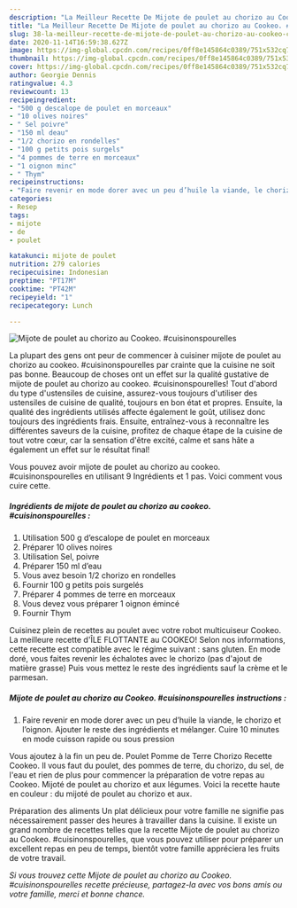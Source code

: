 ```yaml
---
description: "La Meilleur Recette De Mijote de poulet au chorizo au Cookeo. #cuisinonspourelles"
title: "La Meilleur Recette De Mijote de poulet au chorizo au Cookeo. #cuisinonspourelles"
slug: 38-la-meilleur-recette-de-mijote-de-poulet-au-chorizo-au-cookeo-cuisinonspourelles
date: 2020-11-14T16:59:38.627Z
image: https://img-global.cpcdn.com/recipes/0ff8e145864c0389/751x532cq70/mijote-de-poulet-au-chorizo-au-cookeo-cuisinonspourelles-photo-principale-de-la-recette.jpg
thumbnail: https://img-global.cpcdn.com/recipes/0ff8e145864c0389/751x532cq70/mijote-de-poulet-au-chorizo-au-cookeo-cuisinonspourelles-photo-principale-de-la-recette.jpg
cover: https://img-global.cpcdn.com/recipes/0ff8e145864c0389/751x532cq70/mijote-de-poulet-au-chorizo-au-cookeo-cuisinonspourelles-photo-principale-de-la-recette.jpg
author: Georgie Dennis
ratingvalue: 4.3
reviewcount: 13
recipeingredient:
- "500 g descalope de poulet en morceaux"
- "10 olives noires"
- " Sel poivre"
- "150 ml deau"
- "1/2 chorizo en rondelles"
- "100 g petits pois surgels"
- "4 pommes de terre en morceaux"
- "1 oignon minc"
- " Thym"
recipeinstructions:
- "Faire revenir en mode dorer avec un peu d’huile la viande, le chorizo et l’oignon. Ajouter le reste des ingrédients et mélanger. Cuire 10 minutes en mode cuisson rapide ou sous pression"
categories:
- Resep
tags:
- mijote
- de
- poulet

katakunci: mijote de poulet 
nutrition: 279 calories
recipecuisine: Indonesian
preptime: "PT17M"
cooktime: "PT42M"
recipeyield: "1"
recipecategory: Lunch

---
```



![Mijote de poulet au chorizo au Cookeo. #cuisinonspourelles](https://img-global.cpcdn.com/recipes/0ff8e145864c0389/751x532cq70/mijote-de-poulet-au-chorizo-au-cookeo-cuisinonspourelles-photo-principale-de-la-recette.jpg)

La plupart des gens ont peur de commencer à cuisiner mijote de poulet au chorizo au cookeo. #cuisinonspourelles par crainte que la cuisine ne soit pas bonne. Beaucoup de choses ont un effet sur la qualité gustative de mijote de poulet au chorizo au cookeo. #cuisinonspourelles! Tout d'abord du type d'ustensiles de cuisine, assurez-vous toujours d'utiliser des ustensiles de cuisine de qualité, toujours en bon état et propres. Ensuite, la qualité des ingrédients utilisés affecte également le goût, utilisez donc toujours des ingrédients frais. Ensuite, entraînez-vous à reconnaître les différentes saveurs de la cuisine, profitez de chaque étape de la cuisine de tout votre cœur, car la sensation d'être excité, calme et sans hâte a également un effet sur le résultat final!

<!--inarticleads1-->

Vous pouvez avoir mijote de poulet au chorizo au cookeo. #cuisinonspourelles en utilisant 9 Ingrédients et 1 pas. Voici comment vous cuire cette.

##### Ingrédients de mijote de poulet au chorizo au cookeo. #cuisinonspourelles :

1. Utilisation 500 g d’escalope de poulet en morceaux
1. Préparer 10 olives noires
1. Utilisation  Sel, poivre
1. Préparer 150 ml d’eau
1. Vous avez besoin 1/2 chorizo en rondelles
1. Fournir 100 g petits pois surgelés
1. Préparer 4 pommes de terre en morceaux
1. Vous devez vous préparer 1 oignon émincé
1. Fournir  Thym


Cuisinez plein de recettes au poulet avec votre robot multicuiseur Cookeo. La meilleure recette d&#39;ÎLE FLOTTANTE au COOKEO! Selon nos informations, cette recette est compatible avec le régime suivant : sans gluten. En mode doré, vous faites revenir les échalotes avec le chorizo (pas d&#39;ajout de matière grasse) Puis vous mettez le reste des ingrédients sauf la crème et le parmesan. 

<!--inarticleads2-->

##### Mijote de poulet au chorizo au Cookeo. #cuisinonspourelles instructions :

1. Faire revenir en mode dorer avec un peu d’huile la viande, le chorizo et l’oignon. Ajouter le reste des ingrédients et mélanger. Cuire 10 minutes en mode cuisson rapide ou sous pression


Vous ajoutez à la fin un peu de. Poulet Pomme de Terre Chorizo Recette Cookeo. Il vous faut du poulet, des pommes de terre, du chorizo, du sel, de l&#39;eau et rien de plus pour commencer la préparation de votre repas au Cookeo. Mijoté de poulet au chorizo et aux légumes. Voici la recette haute en couleur : du mijoté de poulet au chorizo et aux. 

<!--inarticleads1-->

<p>
Préparation des aliments Un plat délicieux pour votre famille ne signifie pas nécessairement passer des heures à travailler dans la cuisine. Il existe un grand nombre de recettes telles que la recette Mijote de poulet au chorizo au Cookeo. #cuisinonspourelles, que vous pouvez utiliser pour préparer un excellent repas en peu de temps, bientôt votre famille appréciera les fruits de votre travail.
</p>

<p>
<i>Si vous trouvez cette Mijote de poulet au chorizo au Cookeo. #cuisinonspourelles recette précieuse, partagez-la avec vos bons amis ou votre famille, merci et bonne chance.</i>
</p>
